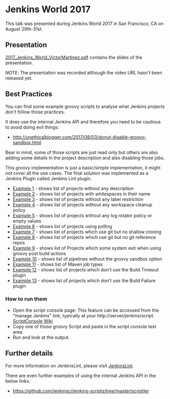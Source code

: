 # Jenkins World 2017

This talk was presented during Jenkins World 2017 in San Francisco, CA on August 29th-31st.

## Presentation

[2017_Jenkins_World_VictorMartinez.pdf](2017_Jenkins_World_VictorMartinez.pdf) contains the slides of the presentation.

*NOTE*: The presentation was recorded although the video URL hasn't been released yet.

## Best Practices

You can find some example groovy scripts to analyse what Jenkins projects don't follow those practices.

It does use the internal Jenkins API and therefore you need to be cautious to avoid doing evil things:

* http://unethicalblogger.com/2017/08/03/donut-disable-groovy-sandbox.html

Bear in mind, some of those scripts are just read only but others are also adding some details in the project description and also disabling those jobs.

This groovy implementation is just a basic/simple implementation, it might not cover all the use cases. The final solution was implemented as a Jenkins Plugin called Jenkins Lint plugin.

* [Example 1](groovy/description.groovy) - shows list of projects without any description
* [Example 2](groovy/spaces.groovy) - shows list of projects with whitespaces in their name
* [Example 3](groovy/label.groovy) - shows list of projects without any label restriction
* [Example 4](groovy/workspace.groovy) - shows list of projects without any workspace cleanup policy
* [Example 5](groovy/logrotator.groovy) - shows list of projects without any log rotator policy or empty values
* [Example 6](groovy/pushing.groovy) - shows list of projects using polling
* [Example 7](groovy/shallow.groovy) - shows list of projects which use git but no shallow cloning
* [Example 8](groovy/reference.groovy) - shows list of projects which use git but no git reference repos
* [Example 9](groovy/system_exit.groovy) - shows list of Projects which some system exit when using groovy post build actions
* [Example 10](groovy/groovy_sandbox.groovy) - shows list of pipelines without the groovy sandbox option
* [Example 11](groovy/maven.groovy) - shows list of Maven job types
* [Example 12](groovy/timeout.groovy) - shows list of projects which don't use the Build Timeout plugin
* [Example 13](groovy/bfa.groovy) - shows list of projects which don't use the Build Failure plugin

### How to run them

* Open the script console page: This feature can be accessed from the "manage Jenkins" link, typically at your http://server/jenkins/script.   [ScriptConsole Wiki](https://wiki.jenkins.io/display/JENKINS/Jenkins+Script+Console)
* Copy one of those groovy Script and paste in the script console text area.
* Run and look at the output.

## Further details
For more information on JenkinsLint, please visit [JenkinsLint](https://plugins.jenkins.io/jenkinslint).

There are even further examples of using the internal Jenkins API in the below links:
* https://github.com/jenkinsci/jenkins-scripts/tree/master/scriptler
